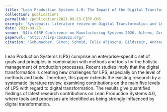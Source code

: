 ```yaml
---
title: "Lean Production Systems 4.0: The Impact of the Digital Transformation on Production System Levels (accepted)"
collection: publications
permalink: /publication/2021-09-23-CIRP-CMS
excerpt: 'Systematic literature review on Digital Transformation and Lean Production System 4.0.'
date: 2021-09-23
venue: '54th CIRP Conference on Manufacturing Systems 2020. Athens, Greece'
paperurl: 'http://cirp-cms2021.org/'
citation: 'Schumacher, Simon; Schmid, Felix Aljoscha; Bildstein, Andreas; Bauernhansl, Thomas (2021). &quot;Lean Production Systems 4.0: The Impact of the Digital Transformation on Production System Levels&quot; <i>Procedia CIRP</i>. (2021).'
---
```

Lean Production Systems (LPS) comprise an enterprise-specific set of goals and principles in combination with methods and tools for the holistic management of production processes. Recent studies imply that the digital transformation is creating new challenges for LPS, especially on the level of methods and tools. Therefore, this paper extends the existing research by a systematic literature review, examining contributions on the main five levels of LPS with regard to digital transformation. The results give quantified findings of latest research contributions on Lean Production Systems 4.0, where tools and processes are identified as being strongly influenced by digital transformation.
